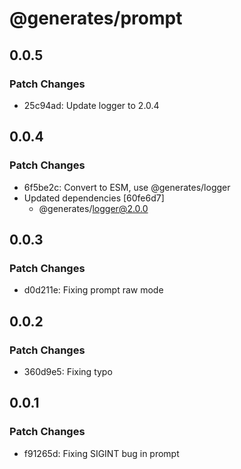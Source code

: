 # @generates/prompt

## 0.0.5

### Patch Changes

- 25c94ad: Update logger to 2.0.4

## 0.0.4

### Patch Changes

- 6f5be2c: Convert to ESM, use @generates/logger
- Updated dependencies [60fe6d7]
  - @generates/logger@2.0.0

## 0.0.3

### Patch Changes

- d0d211e: Fixing prompt raw mode

## 0.0.2

### Patch Changes

- 360d9e5: Fixing typo

## 0.0.1

### Patch Changes

- f91265d: Fixing SIGINT bug in prompt
